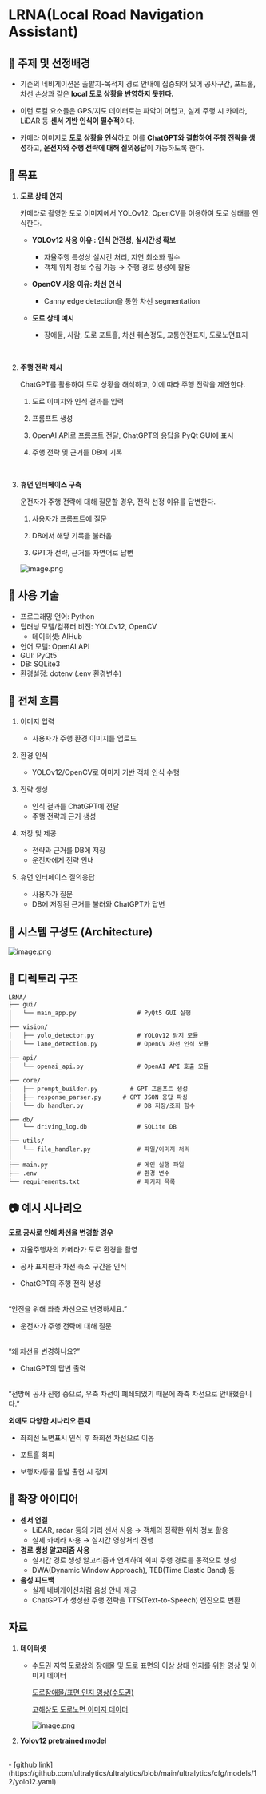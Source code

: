 # LRNA(Local Road Navigation Assistant)

## 📌 주제 및 선정배경

- 기존의 네비게이션은 출발지-목적지 경로 안내에 집중되어 있어 공사구간, 포트홀, 차선 손상과 같은 **local 도로 상황을 반영하지 못한다.**

- 이런 로컬 요소들은 GPS/지도 데이터로는 파악이 어렵고, 실제 주행 시 카메라, LiDAR 등 **센서 기반 인식이 필수적**이다.

- 카메라 이미지로 **도로 상황을 인식**하고 이를 **ChatGPT와 결합하여 주행 전략을 생성**하고, **운전자와 주행 전략에 대해 질의응답**이 가능하도록 한다.



## 🎯 목표

1. **도로 상태 인지**
    
    카메라로 촬영한 도로 이미지에서 YOLOv12, OpenCV를 이용하여 도로 상태를 인식한다.
    
    - **YOLOv12 사용 이유 : 인식 안전성, 실시간성 확보**
        - 자율주행 특성상 실시간 처리, 지연 최소화 필수
        - 객체 위치 정보 수집 가능 → 주행 경로 생성에 활용

    - **OpenCV 사용 이유: 차선 인식**
        - Canny edge detection을 통한 차선 segmentation

    - **도로 상태 예시**
        - 장애물, 사람, 도로 포트홀, 차선 훼손정도, 교통안전표지, 도로노면표지


<br />

2. **주행 전략 제시**
    
    ChatGPT를 활용하여 도로 상황을 해석하고, 이에 따라 주행 전략을 제안한다.
    
    1) 도로 이미지와 인식 결과를 입력
    
    2) 프롬프트 생성
    
    3) OpenAI API로 프롬프트 전달, ChatGPT의 응답을 PyQt GUI에 표시
    
    4) 주행 전략 및 근거를 DB에 기록
    
<br />

3. **휴먼 인터페이스 구축**
    
    운전자가 주행 전략에 대해 질문할 경우, 전략 선정 이유를 답변한다.
    
    1) 사용자가 프롬프트에 질문
    
    2) DB에서 해당 기록을 불러옴
    
    3) GPT가 전략, 근거를 자연어로 답변
    
    ![image.png](https://github.com/user-attachments/assets/f2ec264a-9746-45b4-bb59-7350e8e6c132)
    

## 🧩 사용 기술

- 프로그래밍 언어: Python
- 딥러닝 모델/컴퓨터 비전: YOLOv12, OpenCV
    - 데이터셋: AIHub
- 언어 모델: OpenAI API
- GUI: PyQt5
- DB: SQLite3
- 환경설정: dotenv (.env 환경변수)

## 🔁 전체 흐름

1. 이미지 입력
    - 사용자가 주행 환경 이미지를 업로드

1. 환경 인식
    - YOLOv12/OpenCV로 이미지 기반 객체 인식 수행

1. 전략 생성
    - 인식 결과를 ChatGPT에 전달
    - 주행 전략과 근거 생성

1. 저장 및 제공
    - 전략과 근거를 DB에 저장
    - 운전자에게 전략 안내

1. 휴먼 인터페이스 질의응답
    - 사용자가 질문
    - DB에 저장된 근거를 불러와 ChatGPT가 답변

## 🔧 시스템 구성도 (Architecture)

![image.png](https://github.com/user-attachments/assets/20871cce-4ac1-4818-a4d1-bf40fe84c102)

## 📁 디렉토리 구조

```
LRNA/
├── gui/                          
│   └── main_app.py               	# PyQt5 GUI 실행
│
├── vision/                       
│   ├── yolo_detector.py          	# YOLOv12 탐지 모듈
│   └── lane_detection.py         	# OpenCV 차선 인식 모듈
│
├── api/                          
│   └── openai_api.py             	# OpenAI API 호출 모듈
│
├── core/
│   ├── prompt_builder.py         # GPT 프롬프트 생성
│   ├── response_parser.py      # GPT JSON 응답 파싱 
│   └── db_handler.py             	# DB 저장/조회 함수 
│
├── db/                           
│   └── driving_log.db            	# SQLite DB
│
├── utils/                        
│   └── file_handler.py           	# 파일/이미지 처리
│
├── main.py                       	# 메인 실행 파일
├── .env                          	# 환경 변수 
└── requirements.txt              	# 패키지 목록
```

## 📷 예시 시나리오

**도로 공사로 인해 차선을 변경할 경우**

- 자율주행차의 카메라가 도로 환경을 촬영

- 공사 표지판과 차선 축소 구간을 인식

- ChatGPT의 주행 전략 생성
<br />
    “안전을 위해 좌측 차선으로 변경하세요.”

- 운전자가 주행 전략에 대해 질문
<br />
    “왜 차선을 변경하나요?”

- ChatGPT의 답변 출력
<br />
    “전방에 공사 진행 중으로, 우측 차선이 폐쇄되었기 때문에 좌측 차선으로 안내했습니다.”

<br />

**외에도 다양한 시나리오 존재**

- 좌회전 노면표시 인식 후 좌회전 차선으로 이동

- 포트홀 회피

- 보행자/동물 돌발 출현 시 정지

## 🚀 확장 아이디어

- **센서 연결**
    - LiDAR, radar 등의 거리 센서 사용
    → 객체의 정확한 위치 정보 활용
    - 실제 카메라 사용
    → 실시간 영상처리 진행
- **경로 생성 알고리즘 사용**
    - 실시간 경로 생성 알고리즘과 연계하여 회피 주행 경로를 동적으로 생성
    - DWA(Dynamic Window Approach), TEB(Time Elastic Band) 등
- **음성 피드백**
    - 실제 네비게이션처럼 음성 안내 제공
    - ChatGPT가 생성한 주행 전략을 TTS(Text-to-Speech) 엔진으로 변환

## 자료

1. **데이터셋**
    - 수도권 지역 도로상의 장애물 및 도로 표면의 이상 상태 인지를 위한 영상 및 이미지 데이터
        
        [도로장애물/표면 인지 영상(수도권)](https://aihub.or.kr/aihubdata/data/view.do?dataSetSn=179)
        
        [고해상도 도로노면 이미지 데이터](https://aihub.or.kr/aihubdata/data/view.do?dataSetSn=71781)
        
        ![image.png](https://github.com/user-attachments/assets/1c2affd8-fc62-49c0-a656-23ce5700be4f)
        

2. **Yolov12 pretrained model**
<br />
    - [github link](https://github.com/ultralytics/ultralytics/blob/main/ultralytics/cfg/models/12/yolo12.yaml)